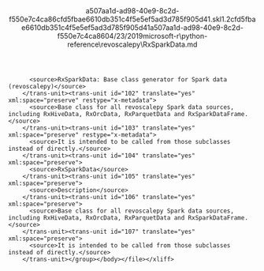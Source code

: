 <?xml version="1.0"?><xliff version="1.2" xmlns="urn:oasis:names:tc:xliff:document:1.2" xmlns:xsi="http://www.w3.org/2001/XMLSchema-instance" xsi:schemaLocation="urn:oasis:names:tc:xliff:document:1.2 xliff-core-1.2-transitional.xsd"><file datatype="xml" original="RxSparkData.md" source-language="en-US" target-language="en-US"><header><tool tool-id="mdxliff" tool-name="mdxliff" tool-version="1.0-1931010" tool-company="Microsoft" /><xliffext:skl_file_name xmlns:xliffext="urn:microsoft:content:schema:xliffextensions">a507aa1d-ad98-40e9-8c2d-f550e7c4ca86cfd5fbae6610db351c4f5e5ef5ad3d785f905d41.skl</xliffext:skl_file_name><xliffext:version xmlns:xliffext="urn:microsoft:content:schema:xliffextensions">1.2</xliffext:version><xliffext:ms.openlocfilehash xmlns:xliffext="urn:microsoft:content:schema:xliffextensions">cfd5fbae6610db351c4f5e5ef5ad3d785f905d41</xliffext:ms.openlocfilehash><xliffext:ms.sourcegitcommit xmlns:xliffext="urn:microsoft:content:schema:xliffextensions">a507aa1d-ad98-40e9-8c2d-f550e7c4ca86</xliffext:ms.sourcegitcommit><xliffext:ms.lasthandoff xmlns:xliffext="urn:microsoft:content:schema:xliffextensions">04/23/2019</xliffext:ms.lasthandoff><xliffext:ms.openlocfilepath xmlns:xliffext="urn:microsoft:content:schema:xliffextensions">microsoft-r\python-reference\revoscalepy\RxSparkData.md</xliffext:ms.openlocfilepath></header><body><group id="content" extype="content"><trans-unit id="101" translate="yes" xml:space="preserve" restype="x-metadata">
          <source>RxSparkData: Base class generator for Spark data (revoscalepy)</source>
        </trans-unit><trans-unit id="102" translate="yes" xml:space="preserve" restype="x-metadata">
          <source>Base class for all revoscalepy Spark data sources, including RxHiveData, RxOrcData, RxParquetData and RxSparkDataFrame.</source>
        </trans-unit><trans-unit id="103" translate="yes" xml:space="preserve" restype="x-metadata">
          <source>It is intended to be called from those subclasses instead of directly.</source>
        </trans-unit><trans-unit id="104" translate="yes" xml:space="preserve">
          <source>RxSparkData</source>
        </trans-unit><trans-unit id="105" translate="yes" xml:space="preserve">
          <source>Description</source>
        </trans-unit><trans-unit id="106" translate="yes" xml:space="preserve">
          <source>Base class for all revoscalepy Spark data sources, including RxHiveData, RxOrcData, RxParquetData and RxSparkDataFrame.</source>
        </trans-unit><trans-unit id="107" translate="yes" xml:space="preserve">
          <source>It is intended to be called from those subclasses instead of directly.</source>
        </trans-unit></group></body></file></xliff>